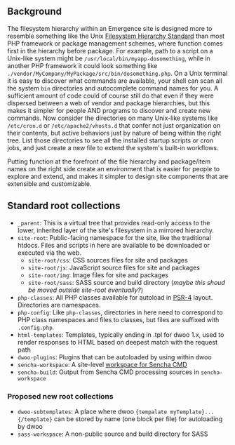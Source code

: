 ## Background
The filesystem hierarchy within an Emergence site is designed more to resemble something like the Unix [Filesystem Hierarchy Standard](http://www.pathname.com/fhs/) than most PHP framework or package management schemes, where function comes first in the hierarchy before package. For example, path to a script on a Unix-like system might be `/usr/local/bin/myapp-dosomething`, while in another PHP framework it could look something like `./vendor/MyCompany/MyPackage/src/bin/dosomething.php`. On a Unix terminal it is easy to discover what commands are available, your shell can scan all the system `bin` directories and autocomplete command names for you. A sufficient amount of code could of course still do that even if they were dispersed between a web of vendor and package hierarchies, but this makes it simpler for people AND programs to discover and create new commands. Now consider the directories on many Unix-like systems like `/etc/cron.d` or `/etc/apache2/vhosts.d` that confer not just organization on their contents, but active behaviors just by nature of being within the right tree. List those directories to see all the installed startup scripts or cron jobs, and just create a new file to extend the system's built-in workflows.

Putting function at the forefront of the file hierarchy and package/item names on the right side create an environment that is easier for people to explore and extend, and makes it simpler to design site components that are extensible and customizable.

## Standard root collections

- `_parent`: This is a virtual tree that provides read-only access to the lower, inherited layer of the site's filesystem in a mirrored hierarchy.
- `site-root`: Public-facing namespace for the site, like the traditional htdocs. Files and scripts in here are available to be downloaded or executed via the web.
    - `site-root/css`: CSS sources files for site and packages
    - `site-root/js`: JavaScript source files for site and packages
    - `site-root/img`: Image files for site and packages
    - `site-root/sass`: SASS source and build directory (_maybe this shoud be moved outside site-root eventually?_)
- `php-classes`: All PHP classes available for autoload in [PSR-4](https://github.com/php-fig/fig-standards/blob/master/proposed/psr-4-autoloader/psr-4-autoloader.md) layout. Directories are namespaces.
- `php-config`: Like `php-classes`, directories in here need to correspond to PHP class namespaces and files to classes, but files are suffixed with `.config.php`. 
- `html-templates`: Templates, typically ending in .tpl for dwoo 1.x, used to render responses to HTML based on deepest match with the request path
- `dwoo-plugins`: Plugins that can be autoloaded by using within dwoo
- `sencha-workspace`: A site-level [workspace for Sencha CMD](http://docs.sencha.com/cmd/4.0.0/#!/guide/command_workspace)
- `sencha-build`: Output from Sencha CMD processing sources in `sencha-workspace`

### Proposed new root collections
- `dwoo-subtemplates`: A place where dwoo `{tempalate myTemplate}...{/template}` can be stored by name (one block per file) for autoloading by dwoo
- `sass-workspace`: A non-public source and build directory for SASS